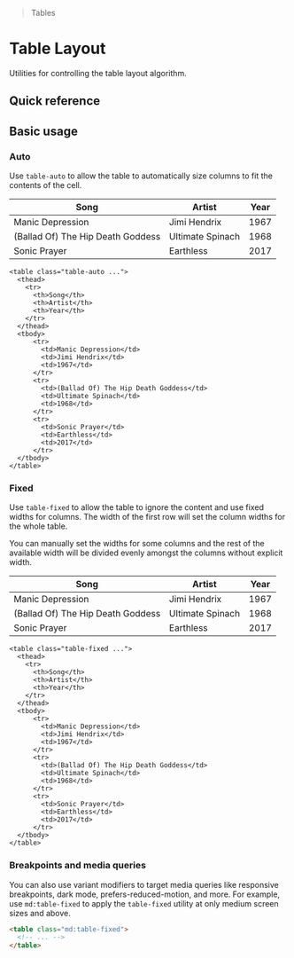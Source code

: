 > Tables

# Table Layout
Utilities for controlling the table layout algorithm.

## Quick reference

<qr-table />

## Basic usage
### Auto
Use `table-auto` to allow the table to automatically size columns to fit the contents of the cell.

<container>
  <table class="table! table-auto border-collapse w-full border border-slate-400 dark:border-slate-500 bg-white dark:bg-slate-800 text-sm shadow-xl">
    <thead class="bg-slate-50 dark:bg-slate-700">
      <tr>
        <th class="border border-slate-300 dark:border-slate-600 font-semibold p-16 text-slate-900 dark:text-slate-200 text-left">Song</th>
        <th class="border border-slate-300 dark:border-slate-600 font-semibold p-16 text-slate-900 dark:text-slate-200 text-left">Artist</th>
        <th class="border border-slate-300 dark:border-slate-600 font-semibold p-16 text-slate-900 dark:text-slate-200 text-left">Year</th>
      </tr>
    </thead>
    <tbody>
      <tr>
        <td class="border border-slate-300 dark:border-slate-700 p-16 text-slate-500 dark:text-slate-400">Manic Depression</td>
        <td class="border border-slate-300 dark:border-slate-700 p-16 text-slate-500 dark:text-slate-400">Jimi Hendrix</td>
        <td class="border border-slate-300 dark:border-slate-700 p-16 text-slate-500 dark:text-slate-400">1967</td>
      </tr>
      <tr>
        <td class="border border-slate-300 dark:border-slate-700 p-16 text-slate-500 dark:text-slate-400">(Ballad Of) The Hip Death Goddess</td>
        <td class="border border-slate-300 dark:border-slate-700 p-16 text-slate-500 dark:text-slate-400">Ultimate Spinach</td>
        <td class="border border-slate-300 dark:border-slate-700 p-16 text-slate-500 dark:text-slate-400">1968</td>
      </tr>
      <tr>
        <td class="border border-slate-300 dark:border-slate-700 p-16 text-slate-500 dark:text-slate-400">Sonic Prayer</td>
        <td class="border border-slate-300 dark:border-slate-700 p-16 text-slate-500 dark:text-slate-400">Earthless</td>
        <td class="border border-slate-300 dark:border-slate-700 p-16 text-slate-500 dark:text-slate-400">2017</td>
      </tr>
    </tbody>
  </table>
</container>

```html{1}
<table class="table-auto ...">
  <thead>
    <tr>
      <th>Song</th>
      <th>Artist</th>
      <th>Year</th>
    </tr>
  </thead>
  <tbody>
      <tr>
        <td>Manic Depression</td>
        <td>Jimi Hendrix</td>
        <td>1967</td>
      </tr>
      <tr>
        <td>(Ballad Of) The Hip Death Goddess</td>
        <td>Ultimate Spinach</td>
        <td>1968</td>
      </tr>
      <tr>
        <td>Sonic Prayer</td>
        <td>Earthless</td>
        <td>2017</td>
      </tr>
  </tbody>
</table>
```

### Fixed
Use `table-fixed` to allow the table to ignore the content and use fixed widths for columns. The width of the first row will set the column widths for the whole table.

You can manually set the widths for some columns and the rest of the available width will be divided evenly amongst the columns without explicit width.

<container>
  <table class="table! table-fixed border-collapse w-full border border-slate-400 dark:border-slate-500 bg-white dark:bg-slate-800 text-sm shadow-xl">
    <thead class="bg-slate-50 dark:bg-slate-700">
      <tr>
        <th class="border border-slate-300 dark:border-slate-600 font-semibold p-16 text-slate-900 dark:text-slate-200 text-left">Song</th>
        <th class="border border-slate-300 dark:border-slate-600 font-semibold p-16 text-slate-900 dark:text-slate-200 text-left">Artist</th>
        <th class="border border-slate-300 dark:border-slate-600 font-semibold p-16 text-slate-900 dark:text-slate-200 text-left">Year</th>
      </tr>
    </thead>
    <tbody>
      <tr>
        <td class="border border-slate-300 dark:border-slate-700 p-16 text-slate-500 dark:text-slate-400">Manic Depression</td>
        <td class="border border-slate-300 dark:border-slate-700 p-16 text-slate-500 dark:text-slate-400">Jimi Hendrix</td>
        <td class="border border-slate-300 dark:border-slate-700 p-16 text-slate-500 dark:text-slate-400">1967</td>
      </tr>
      <tr>
        <td class="border border-slate-300 dark:border-slate-700 p-16 text-slate-500 dark:text-slate-400">(Ballad Of) The Hip Death Goddess</td>
        <td class="border border-slate-300 dark:border-slate-700 p-16 text-slate-500 dark:text-slate-400">Ultimate Spinach</td>
        <td class="border border-slate-300 dark:border-slate-700 p-16 text-slate-500 dark:text-slate-400">1968</td>
      </tr>
      <tr>
        <td class="border border-slate-300 dark:border-slate-700 p-16 text-slate-500 dark:text-slate-400">Sonic Prayer</td>
        <td class="border border-slate-300 dark:border-slate-700 p-16 text-slate-500 dark:text-slate-400">Earthless</td>
        <td class="border border-slate-300 dark:border-slate-700 p-16 text-slate-500 dark:text-slate-400">2017</td>
      </tr>
    </tbody>
  </table>
</container>

```html{1}
<table class="table-fixed ...">
  <thead>
    <tr>
      <th>Song</th>
      <th>Artist</th>
      <th>Year</th>
    </tr>
  </thead>
  <tbody>
      <tr>
        <td>Manic Depression</td>
        <td>Jimi Hendrix</td>
        <td>1967</td>
      </tr>
      <tr>
        <td>(Ballad Of) The Hip Death Goddess</td>
        <td>Ultimate Spinach</td>
        <td>1968</td>
      </tr>
      <tr>
        <td>Sonic Prayer</td>
        <td>Earthless</td>
        <td>2017</td>
      </tr>
  </tbody>
</table>
```

### Breakpoints and media queries
You can also use variant modifiers to target media queries like responsive breakpoints, dark mode, prefers-reduced-motion, and more. For example, use `md:table-fixed` to apply the `table-fixed` utility at only medium screen sizes and above.

```html
<table class="md:table-fixed">
  <!-- ... -->
</table>
```
